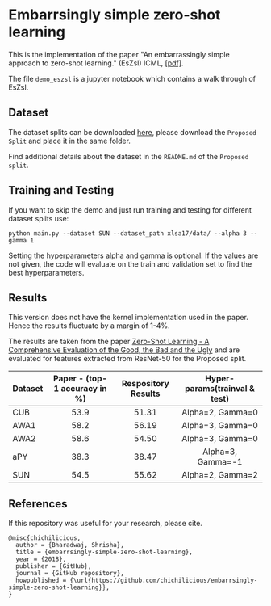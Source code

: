 # Embarrsingly simple zero-shot learning

This is the implementation of the paper "An embarrassingly simple approach to zero-shot learning." (EsZsl) ICML, [[pdf]](http://proceedings.mlr.press/v37/romera-paredes15.pdf). 

The file `demo_eszsl` is a jupyter notebook which contains a walk through of EsZsl.

## Dataset

The dataset splits can be downloaded [here](https://www.mpi-inf.mpg.de/departments/computer-vision-and-multimodal-computing/research/zero-shot-learning/zero-shot-learning-the-good-the-bad-and-the-ugly/), please download the `Proposed Split` and place it in the same folder. 

Find additional details about the dataset in the `README.md` of the `Proposed split`.

## Training and Testing

If you want to skip the demo and just run training and testing for different dataset splits use:

```
python main.py --dataset SUN --dataset_path xlsa17/data/ --alpha 3 --gamma 1

```
Setting the hyperparameters alpha and gamma is optional. If the values are not given, the code will evaluate on the train and validation set to find the best hyperparameters.

## Results

This version does not have the kernel implementation used in the paper. Hence the results fluctuate by a margin of 1-4%. 

The results are taken from the paper [Zero-Shot Learning - A Comprehensive Evaluation of the Good, the Bad and the Ugly](https://arxiv.org/pdf/1707.00600.pdf) and are evaluated for features extracted from ResNet-50 for the Proposed split.

| Dataset       | Paper - (top-1 accuracy in %) | Respository Results | Hyper-params(trainval & test) |
| ------------- |:-----------------------------:| :-------------------:| :--------------------------:|
| CUB        |    53.9      | 51.31 | Alpha=2, Gamma=0 |
| AWA1    |  58.2 | 56.19 | Alpha=3, Gamma=0 |
| AWA2 | 58.6 | 54.50 | Alpha=3, Gamma=0 |
| aPY | 38.3 | 38.47 | Alpha=3, Gamma=-1|
| SUN | 54.5 | 55.62 | Alpha=2, Gamma=2 |


## References

If this repository was useful for your research, please cite.

```
@misc{chichilicious,
  author = {Bharadwaj, Shrisha},
  title = {embarrsingly-simple-zero-shot-learning},
  year = {2018},
  publisher = {GitHub},
  journal = {GitHub repository},
  howpublished = {\url{https://github.com/chichilicious/embarrsingly-simple-zero-shot-learning}},
}
```